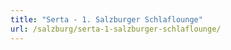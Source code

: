 ```yaml
---
title: "Serta - 1. Salzburger Schlaflounge"
url: /salzburg/serta-1-salzburger-schlaflounge/
---
```

